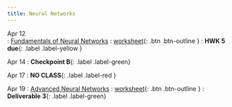 ```yaml
---
title: Neural Networks
---
```


Apr 12  
: [Fundamentals of Neural Networks](https://github.com/gallettilance/CS506-Spring2023/raw/main/slides/20_Neural_Networks.pdf) 
  : [worksheet](https://raw.githubusercontent.com/gallettilance/CS506-Spring2023/main/worksheets/worksheet_18.ipynb){: .btn .btn-outline } 
    : **HWK 5 due**{: .label .label-yellow }

Apr 14
: **Checkpoint B**{: .label .label-green}

Apr 17
: **NO CLASS**{: .label .label-red } 

Apr 19 
: [Advanced Neural Networks](https://github.com/gallettilance/CS506-Spring2023/raw/main/slides/20_Neural_Networks.pdf) 
  : [worksheet](https://raw.githubusercontent.com/gallettilance/CS506-Spring2023/main/worksheets/worksheet_19.ipynb){: .btn .btn-outline } 
    : **Deliverable 3**{: .label .label-green} 
